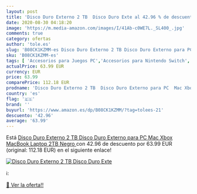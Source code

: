 ```yaml
---
layout: post
title: 'Disco Duro Externo 2 TB  Disco Duro Exte al 42.96 % de descuento'
date: 2020-08-30 04:18:20
image: 'https://m.media-amazon.com/images/I/41Ab-c0WE7L._SL400_.jpg'
comments: true
category: ofertas
author: 'tole.es'
slug: 'B08CK1KZMM-es Disco Duro Externo 2 TB Disco Duro Externo para PC Mac...'
sku: 'B08CK1KZMM-es'
tags: [ 'Accesorios para Juegos PC','Accesorios para Nintendo Switch','Accesorios para PlayStation 4','Almacenamiento de datos','Almacenamiento de datos externo','Discos duros externos','Electrónica','Hardware y juegos para Nintendo Switch','Hardware y juegos para PlayStation 4','Informática','Juegos y Accesorios para PC','Memoria para Nintendo Switch','Tarjetas de memoria','Tarjetas microSD','Videojuegos','Volantes para PC','xbox', ]
actualPrice: 63.99 EUR
currency: EUR
price: 63.99
comparePrice: 112.18 EUR
prodname: 'Disco Duro Externo 2 TB  Disco Duro Externo para PC  Mac Xbox  MacBook  Laptop 2TB Negro '
country: 'es'
flag: '🇪🇸'
brand: ''
buyurl: 'https://www.amazon.es/dp/B08CK1KZMM/?tag=tolees-21'
descuento: '42.96'
average: '63.99'
---
```


Está [Disco Duro Externo 2 TB  Disco Duro Externo para PC  Mac Xbox  MacBook  Laptop 2TB Negro ](https://www.amazon.es/dp/B08CK1KZMM/?tag=tolees-21) con 42.96 de descuento por 63.99 EUR (original: 112.18 EUR) en el siguiente enlace!

[![Disco Duro Externo 2 TB  Disco Duro Exte](https://m.media-amazon.com/images/I/41Ab-c0WE7L._SL400_.jpg)](https://www.amazon.es/dp/B08CK1KZMM/?tag=tolees-21)

ℹ️:


[🛒 Ver la oferta!!](https://www.amazon.es/dp/B08CK1KZMM/?tag=tolees-21)
